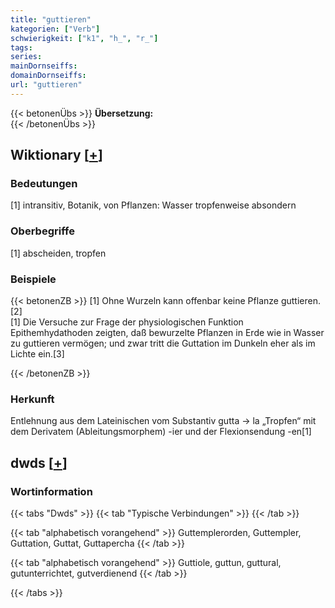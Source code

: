 ```yaml
---
title: "guttieren"
kategorien: ["Verb"]
schwierigkeit: ["k1", "h_", "r_"]
tags:
series:
mainDornseiffs:
domainDornseiffs:
url: "guttieren"
---
```


{{< betonenÜbs >}}
**Übersetzung:**  
{{< /betonenÜbs >}}

## Wiktionary [[+](https://de.wiktionary.org/wiki/guttieren)]

### Bedeutungen
[1] intransitiv, Botanik, von Pflanzen: Wasser tropfenweise absondern  

### Oberbegriffe
[1] abscheiden, tropfen  

### Beispiele
{{< betonenZB >}}
[1] Ohne Wurzeln kann offenbar keine Pflanze guttieren.[2]  
[1] Die Versuche zur Frage der physiologischen Funktion Epithemhydathoden zeigten, daß bewurzelte Pflanzen in Erde wie in Wasser zu guttieren vermögen; und zwar tritt die Guttation im Dunkeln eher als im Lichte ein.[3]  

{{< /betonenZB >}}
### Herkunft
Entlehnung aus dem Lateinischen vom Substantiv gutta → la „Tropfen“ mit dem Derivatem (Ableitungsmorphem) -ier und der Flexionsendung -en[1]  



## dwds [[+](https://www.dwds.de/wb/guttieren)]

### Wortinformation
{{< tabs "Dwds" >}}
{{< tab "Typische Verbindungen" >}}
{{< /tab >}}

{{< tab "alphabetisch vorangehend" >}}
Guttemplerorden, Guttempler, Guttation, Guttat, Guttapercha
{{< /tab >}}

{{< tab "alphabetisch vorangehend" >}}
Guttiole, guttun, guttural, gutunterrichtet, gutverdienend
{{< /tab >}}

{{< /tabs >}}

